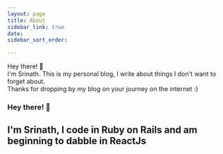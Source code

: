 ```yaml
---
layout: page
title: About
sidebar_link: true
date: 
sidebar_sort_order: 

---
```

<div class="message">

Hey there! 👋
<br>
I'm Srinath.
This is my personal blog, I write about things I don't want to forget about.
<br>
Thanks for dropping by my blog on your journey on the internet :)

</div>

### Hey there! 👋

## I'm Srinath, I code in Ruby on Rails and am beginning to dabble in ReactJs